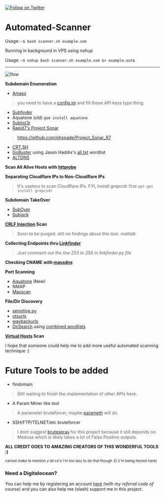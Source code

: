 [![Follow on Twitter](https://img.shields.io/twitter/follow/phspades.svg?logo=twitter)](https://twitter.com/phspades)
# Automated-Scanner

Usage: `~$ bash scanner.sh example.com`

Running in background in VPS using nohup

Usage: `~$ nohup bash scanner.sh example.com &> example.out&`

----

![flow](https://raw.githubusercontent.com/phspade/Automated-Scanner/master/gtrrty.png)

**Subdomain Enumeration**
* [Amass](https://github.com/OWASP/Amass) 
>you need to have a [config.ini](https://github.com/OWASP/Amass/blob/master/examples/config.ini) and fill those API keys type thing.
* [Subfinder](https://github.com/subfinder/subfinder)
* Aquatone (old) `gem install aquatone`
* [Sublist3r](https://github.com/aboul3la/Sublist3r)
* [Rapid7's Project Sonar](https://opendata.rapid7.com/sonar.fdns_v2/)
> https://github.com/phspade/Project_Sonar_R7
* [CRT.SH](https://crt.sh/)
* [GoBuster](https://github.com/OJ/gobuster) using Jason Haddix's [all.txt](https://gist.githubusercontent.com/jhaddix/86a06c5dc309d08580a018c66354a056/raw/96f4e51d96b2203f19f6381c8c545b278eaa0837/all.txt) wordlist
* [ALTDNS](https://github.com/infosec-au/altdns)

**Scan All Alive Hosts with [httprobe](https://github.com/tomnomnom/httprobe)**

**Separating Cloudflare IPs to Non-Cloudflare IPs**
>It's useless to scan Cloudflare IPs.
FYI, Install grepcidr first `apt-get install grepcidr`

**Subdomain TakeOver**
* [SubOver](https://github.com/Ice3man543/SubOver)
* [Subjack](https://github.com/haccer/subjack)

**[CRLF Injection](https://github.com/random-robbie/CRLF-Injection-Scanner) Scan**
>Soon to be purged. still no findings about this tool. *realtalk*

**Collecting Endpoints thru [Linkfinder](https://github.com/GerbenJavado/LinkFinder/)**
>*Just comment out the line 253 to 256 in linkfinder.py file*

**Checking CNAME with [massdns](https://github.com/blechschmidt/massdns)**

**Port Scanning**
* [Aquatone](https://github.com/michenriksen/aquatone) (New)
* NMAP
* [Masscan](https://github.com/robertdavidgraham/masscan)

**File/Dir Discovery**
* [sensitive.py](https://github.com/phspade/Sensitive-File-Explorer)
* [otxurls](https://github.com/lc/otxurls)
* [waybackurls](https://github.com/tomnomnom/waybackurls)
* [DirSearch](https://github.com/maurosoria/dirsearch) using [combined wordlists](https://github.com/phspade/Combined-Wordlists)

**[Virtual Hosts](https://github.com/codingo/VHostScan) Scan**

I hope that someone could help me to add more useful automated scanning technique :)

# Future Tools to be added

* findomain
>Still waiting to finish the implementation of other APIs here.

* A Param Miner like tool
>A parameter bruteforcer, maybe [parameth](https://github.com/mak-/parameth) will do.

* SSH/FTP/TELNET/etc bruteforcer
>I dont suggest [brutespray](https://github.com/x90skysn3k/brutespray) for this project because it still depends on Medusa which is likely takes a lot of False Positive outputs.

**ALL CREDIT GOES TO AMAZING CREATORS OF THIS WONDERFUL TOOLS :)**

<sup>cannot make to mention y'all co'z i'm too lazy to do that though :D (i'm being honest here)</sup>

### Need a Digitalocean?

You can help me by registering an account [here](https://m.do.co/c/9d633afb889b) *(with my referral code of course)* and you can also help me (slash) support me in this project.


